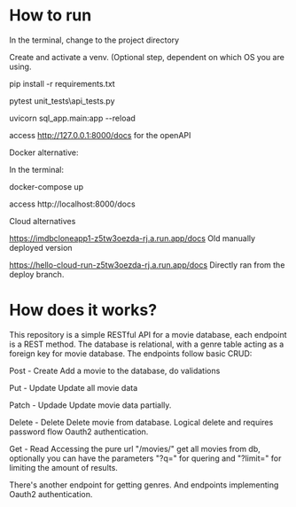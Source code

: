 # How to run

In the terminal, change to the project directory

Create and activate a venv. (Optional step, dependent on which OS you are using.

pip install -r requirements.txt

pytest unit_tests\api_tests.py

uvicorn sql_app.main:app --reload

access http://127.0.0.1:8000/docs for the openAPI

Docker alternative:

In the terminal:

docker-compose up

access http://localhost:8000/docs

Cloud alternatives

https://imdbcloneapp1-z5tw3oezda-rj.a.run.app/docs
Old manually deployed version

https://hello-cloud-run-z5tw3oezda-rj.a.run.app/docs
Directly ran from the deploy branch.

# How does it works?

This repository is a simple RESTful API for a movie database, each endpoint is a REST method. The database is relational, with a genre table acting as a foreign key for movie database. The endpoints follow basic CRUD:

Post - Create
Add a movie to the database, do validations

Put - Update
Update all movie data

Patch - Updade
Update movie data partially.

Delete - Delete
Delete movie from database. Logical delete and requires password flow Oauth2 authentication.

Get - Read
Accessing the pure url "/movies/" get all movies from db, optionally you can have the parameters "?q=" for quering and "?limit=" for limiting the amount of results.

There's another endpoint for getting genres. And endpoints implementing Oauth2 authentication.
